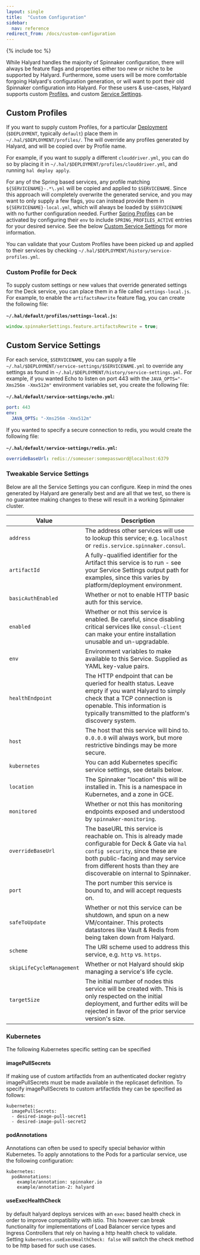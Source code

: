 ```yaml
---
layout: single
title:  "Custom Configuration"
sidebar:
  nav: reference
redirect_from: /docs/custom-configuration
---
```


{% include toc %}

While Halyard handles the majority of Spinnaker configuration, there will
always be feature flags and properties either too new or niche to be supported
by Halyard. Furthermore, some users will be more comfortable forgoing Halyard's
configuration generation, or will want to port their old Spinnaker
configuration into Halyard. For these users & use-cases, Halyard supports
custom [Profiles](/reference/halyard/#profiles), and custom [Service
Settings](/reference/halyard/#service-settings).

## Custom Profiles

If you want to supply custom Profiles, for a particular
[Deployment](/reference/halyard/#deployments) (`$DEPLOYMENT`, typically
`default`) place them in `~/.hal/$DEPLOYMENT/profiles/`. The will override any
profiles generated by Halyard, and will be copied over by Profile name.

For example, if you want to supply a different `clouddriver.yml`, you can do so
by placing it in `~/.hal/$DEPLOYMENT/profiles/clouddriver.yml`, and running
`hal deploy apply`.

For any of the Spring based services, any profile matching
`${SERVICENAME}-.*\.yml` will be copied and applied to `$SERVICENAME`. Since
this approach will completely overwrite the generated service, and you may want
to only supply a few flags, you can instead provide them in
`${SERVICENAME}-local.yml`, which will always be loaded by `$SERVICENAME` with
no further configuration needed. Further [Spring
Profiles](https://docs.spring.io/spring-boot/docs/current/reference/html/boot-features-profiles.html)
can be activated by configuring their `env` to include `SPRING_PROFILES_ACTIVE`
entries for your desired service. See the below [Custom Service
Settings](/reference/halyard/custom/#custom-service-settings) for more
information.

You can validate that your Custom Profiles have been picked up and applied to
their services by checking `~/.hal/$DEPLOYMENT/history/service-profiles.yml`.

### Custom Profile for Deck

To supply custom settings or new values that override generated settings for the
Deck service, you can place them in a file called `settings-local.js`. For
example, to enable the `artifactsRewrite` feature flag, you can create the
following file:

__`~/.hal/default/profiles/settings-local.js`:__
```js
window.spinnakerSettings.feature.artifactsRewrite = true;
```

## Custom Service Settings

For each service, `$SERVICENAME`, you can supply a file
`~/.hal/$DEPLOYMENT/service-settings/$SERVICENAME.yml` to override any settings
as found in `~/.hal/$DEPLOYMENT/history/service-settings.yml`. For example, if
you wanted Echo to listen on port 443 with the `JAVA_OPTS="-Xms256m -Xmx512m"`
environment variables set, you create the following file:

__`~/.hal/default/service-settings/echo.yml`:__
```yaml
port: 443
env:
  JAVA_OPTS: "-Xms256m -Xmx512m"
```

If you wanted to specify a secure connection to redis, you would create the following file:

__`~/.hal/default/service-settings/redis.yml`:__
```yaml
overrideBaseUrl: redis://someuser:somepassword@localhost:6379
```

### Tweakable Service Settings

Below are all the Service Settings you can configure. Keep in mind the ones
generated by Halyard are generally best and are all that we test, so there is
no guarantee making changes to these will result in a working Spinnaker
cluster.

| Value | Description |
| ----- | ----------- |
| `address` | The address other services will use to lookup this service; e.g.  `localhost` or `redis.service.spinnaker.consul`. |
| `artifactId` | A fully-qualified identifier for the Artifact this service is to run - see your Service Settings output path for examples, since this varies by platform/deployment environment. |
| `basicAuthEnabled` | Whether or not to enable HTTP basic auth for this service. |
| `enabled` | Whether or not this service is enabled. Be careful, since disabling critical services like `consul-client` can make your entire installation unusable and un-upgradable. |
| `env` | Environment variables to make available to this Service. Supplied as YAML key-value pairs. |
| `healthEndpoint` | The HTTP endpoint that can be queried for health status.  Leave empty if you want Halyard to simply check that a TCP connection is openable. This information is typically transmitted to the platform's discovery system. |
| `host` | The host that this service will bind to. `0.0.0.0` will always work, but more restrictive bindings may be more secure. |
| `kubernetes` | You can add Kubernetes specific service settings, see details below. |
| `location` | The Spinnaker "location" this will be installed in. This is a namespace in Kubernetes, and a zone in GCE. |
| `monitored` | Whether or not this has monitoring endpoints exposed and understood by `spinnaker-monitoring`. |
| `overrideBaseUrl` | The baseURL this service is reachable on. This is already made configurable for Deck & Gate via `hal config security`, since these are both public-facing and may service from different hosts than they are discoverable on internal to Spinnaker. |
| `port` | The port number this service is bound to, and will accept requests on. |
| `safeToUpdate` | Whether or not this service can be shutdown, and spun on a new VM/container. This protects datastores like Vault & Redis from being taken down from Halyard. |
| `scheme` | The URI scheme used to address this service, e.g. `http` vs.  `https`. |
| `skipLifeCycleManagement` | Whether or not Halyard should skip managing a service's life cycle. |
| `targetSize` | The initial number of nodes this service will be created with.  This is only respected on the initial deployment, and further edits will be rejected in favor of the prior service version's size. |


### Kubernetes

The following Kubernetes specific setting can be specified

#### imagePullSecrets

If making use of custom artifactIds from an authenticated docker registry imagePullSecrets must be made available in the replicaset definition. To specify imagePullSecrets to custom artifactIds they can be specified as follows:

```
kubernetes:
  imagePullSecrets:
  - desired-image-pull-secret1
  - desired-image-pull-secret2
```

#### podAnnotations 

Annotations can often be used to specify special behavior within Kubernetes. To apply annotations to the Pods for a particular service, use the following configuration:

```
kubernetes:
  podAnnotations:
    example/annotation: spinnaker.io
    example/annotation-2: halyard
```

#### useExecHealthCheck

by default halyard deploys services with an `exec` based health check in order to improve compatibility with istio. This however can break functionality for implementations of Load Balancer service types and Ingress Controllers that rely on having a http health check to validate. Setting `kubernetes.useExecHealthCheck: false` will switch the check method to be http based for such use cases.
